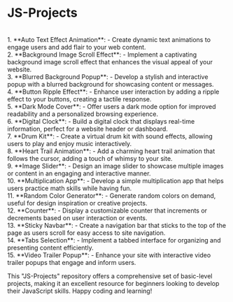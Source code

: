 # JS-Projects
<br>
1. **Auto Text Effect Animation**:
   - Create dynamic text animations to engage users and add flair to your web content.<br>
2. **Background Image Scroll Effect**:
   - Implement a captivating background image scroll effect that enhances the visual appeal of your website.<br>
3. **Blurred Background Popup**:
   - Develop a stylish and interactive popup with a blurred background for showcasing content or messages.<br>
4. **Button Ripple Effect**:
   - Enhance user interaction by adding a ripple effect to your buttons, creating a tactile response.<br>
5. **Dark Mode Cover**:
   - Offer users a dark mode option for improved readability and a personalized browsing experience.<br>
6. **Digital Clock**:
   - Build a digital clock that displays real-time information, perfect for a website header or dashboard.<br>
7. **Drum Kit**:
   - Create a virtual drum kit with sound effects, allowing users to play and enjoy music interactively.<br>
8. **Heart Trail Animation**:
   - Add a charming heart trail animation that follows the cursor, adding a touch of whimsy to your site.<br>
9. **Image Slider**:
   - Design an image slider to showcase multiple images or content in an engaging and interactive manner.<br>
10. **Multiplication App**:
    - Develop a simple multiplication app that helps users practice math skills while having fun.<br>
11. **Random Color Generator**:
    - Generate random colors on demand, useful for design inspiration or creative projects.<br>
12. **Counter**:
    - Display a customizable counter that increments or decrements based on user interaction or events.<br>
13. **Sticky Navbar**:
    - Create a navigation bar that sticks to the top of the page as users scroll for easy access to site navigation.<br>
14. **Tabs Selection**:
    - Implement a tabbed interface for organizing and presenting content efficiently.<br>
15. **Video Trailer Popup**:
    - Enhance your site with interactive video trailer popups that engage and inform users.<br>

This "JS-Projects" repository offers a comprehensive set of basic-level projects, making it an excellent resource for beginners looking to develop their JavaScript skills. Happy coding and learning!
